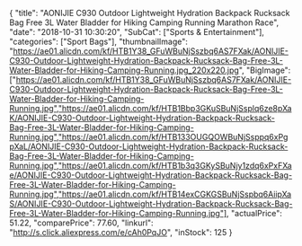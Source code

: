 {
	"title": "AONIJIE C930 Outdoor Lightweight Hydration Backpack Rucksack Bag Free 3L Water Bladder for Hiking Camping Running Marathon Race",
	"date": "2018-10-31 10:30:20",
	"SubCat": ["Sports & Entertainment"],
	"categories": ["Sport Bags"],
	"thumbnailImage": "https://ae01.alicdn.com/kf/HTB1Y38_GFuWBuNjSszbq6AS7FXak/AONIJIE-C930-Outdoor-Lightweight-Hydration-Backpack-Rucksack-Bag-Free-3L-Water-Bladder-for-Hiking-Camping-Running.jpg_220x220.jpg",
	"BigImage": ["https://ae01.alicdn.com/kf/HTB1Y38_GFuWBuNjSszbq6AS7FXak/AONIJIE-C930-Outdoor-Lightweight-Hydration-Backpack-Rucksack-Bag-Free-3L-Water-Bladder-for-Hiking-Camping-Running.jpg","https://ae01.alicdn.com/kf/HTB1Bbp3GKuSBuNjSsplq6ze8pXaK/AONIJIE-C930-Outdoor-Lightweight-Hydration-Backpack-Rucksack-Bag-Free-3L-Water-Bladder-for-Hiking-Camping-Running.jpg","https://ae01.alicdn.com/kf/HTB133OUGQOWBuNjSsppq6xPgpXaL/AONIJIE-C930-Outdoor-Lightweight-Hydration-Backpack-Rucksack-Bag-Free-3L-Water-Bladder-for-Hiking-Camping-Running.jpg","https://ae01.alicdn.com/kf/HTB1b3q3GKySBuNjy1zdq6xPxFXae/AONIJIE-C930-Outdoor-Lightweight-Hydration-Backpack-Rucksack-Bag-Free-3L-Water-Bladder-for-Hiking-Camping-Running.jpg","https://ae01.alicdn.com/kf/HTB14exCGKGSBuNjSspbq6AiipXaS/AONIJIE-C930-Outdoor-Lightweight-Hydration-Backpack-Rucksack-Bag-Free-3L-Water-Bladder-for-Hiking-Camping-Running.jpg"],
	"actualPrice": 51.22,
	"comparePrice": 77.60,
	"linkurl": "http://s.click.aliexpress.com/e/cAh0PqJO",
	"inStock": 125
}
